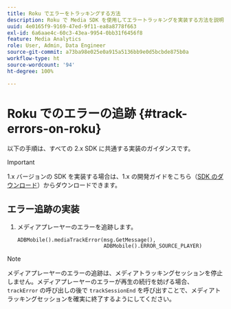 ```yaml
---
title: Roku でエラーをトラッキングする方法
description: Roku で Media SDK を使用してエラートラッキングを実装する方法を説明します。
uuid: 4e0165f9-9169-47ed-9f11-ea8a8778f663
exl-id: 6a6aae4c-60c3-43ea-9954-0bb31f6456f8
feature: Media Analytics
role: User, Admin, Data Engineer
source-git-commit: a73ba98e025e0a915a5136bb9e0d5bcbde875b0a
workflow-type: ht
source-wordcount: '94'
ht-degree: 100%

---
```


# Roku でのエラーの追跡 {#track-errors-on-roku}

以下の手順は、すべての 2.x SDK に共通する実装のガイダンスです。

>[!IMPORTANT]
>
> 1.x バージョンの SDK を実装する場合は、1.x の開発ガイドをこちら（[SDK のダウンロード](/help/getting-started/download-sdks.md)）からダウンロードできます。

## エラー追跡の実装

1. メディアプレーヤーのエラーを追跡します。

   ```
   ADBMobile().mediaTrackError(msg.GetMessage(),
                               ADBMobile().ERROR_SOURCE_PLAYER)
   ```

>[!NOTE]
>
>メディアプレーヤーのエラーの追跡は、メディアトラッキングセッションを停止しません。メディアプレーヤーのエラーが再生の続行を妨げる場合、`trackError` の呼び出しの後で `trackSessionEnd` を呼び出すことで、メディアトラッキングセッションを確実に終了するようにしてください。
